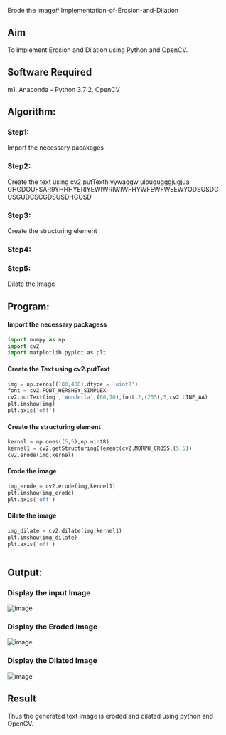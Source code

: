 
Erode the image# Implementation-of-Erosion-and-Dilation
## Aim
To implement Erosion and Dilation using Python and OpenCV.
## Software Required
   m1. Anaconda - Python 3.7
2. OpenCV
## Algorithm:
### Step1:<br>
Import the necessary pacakages

### Step2:<br>
Create the text using cv2.putTexth vywaqgw uiougugggjugjua GHGDOUFSAR9YHHHYERIYEWIWRIWIWFHYWFEWFWEEWYODSUSDG USGUDCSCGDSUSDHGUSD

### Step3:<br>
Create the structuring element

### Step4:<br>


### Step5: <br>
Dilate the Image

 
## Program:


#### Import the necessary packagess
``` Python
import numpy as np
import cv2
import matplotlib.pyplot as plt
```
#### Create the Text using cv2.putText
``` Python
img = np.zeros((100,400),dtype = 'uint8')
font = cv2.FONT_HERSHEY_SIMPLEX
cv2.putText(img ,'Wonderla',(60,70),font,2,(255),5,cv2.LINE_AA)
plt.imshow(img)
plt.axis('off')
```
#### Create the structuring element
``` Python
kernel = np.ones((5,5),np.uint8)
kernel1 = cv2.getStructuringElement(cv2.MORPH_CROSS,(5,5))
cv2.erode(img,kernel)
```
#### Erode the image
``` Python
img_erode = cv2.erode(img,kernel1)
plt.imshow(img_erode)
plt.axis('off')

```
#### Dilate the image
``` Python
img_dilate = cv2.dilate(img,kernel1)
plt.imshow(img_dilate)
plt.axis('off')



```
## Output:

### Display the input Image
![image](https://github.com/shalini-venkatesan/erosion-dilation/assets/118720291/f5ef8f70-c1e0-4532-93a2-d3afd11adc73)

### Display the Eroded Image

![image](https://github.com/shalini-venkatesan/erosion-dilation/assets/118720291/4ac1d886-e976-4e1f-a469-be15f59b27fa)

### Display the Dilated Image

![image](https://github.com/shalini-venkatesan/erosion-dilation/assets/118720291/38ce0172-3ce3-4cf1-848a-fbbcaa101df3)

## Result
Thus the generated text image is eroded and dilated using python and OpenCV.
